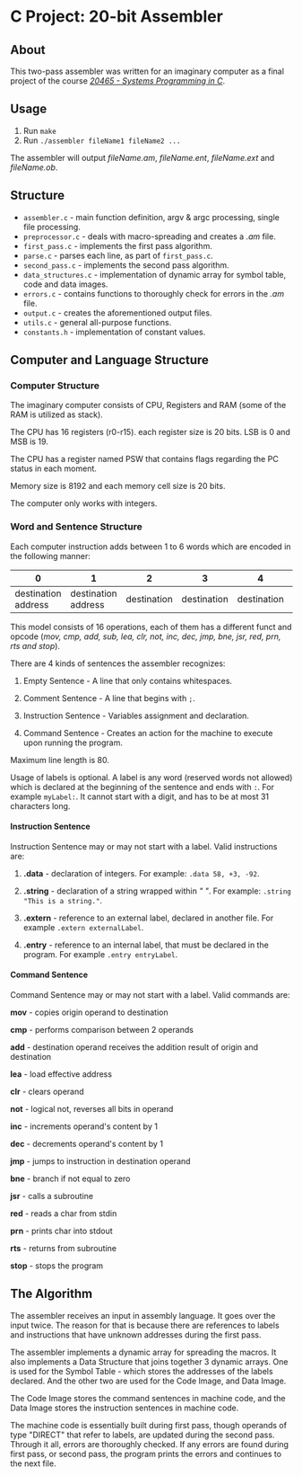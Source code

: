 # C Project: 20-bit Assembler

## About

This two-pass assembler was written for an imaginary computer as a final project of the course *[20465 - Systems Programming in C](https://openu.ac.il/courses/20465.htm)*.

## Usage

1. Run `make`
2. Run `./assembler fileName1 fileName2 ...`

The assembler will output *fileName.am*, *fileName.ent*, *fileName.ext* and *fileName.ob*.

## Structure

- `assembler.c` - main function definition, argv & argc processing, single file processing.
- `preprocessor.c` - deals with macro-spreading and creates a *.am* file.
- `first_pass.c` - implements the first pass algorithm.
- `parse.c` - parses each line, as part of `first_pass.c`.
- `second_pass.c` - implements the second pass algorithm.
- `data_structures.c` - implementation of dynamic array for symbol table, code and data images.
- `errors.c` - contains functions to thoroughly check for errors in the *.am* file.
- `output.c` - creates the aforementioned output files.
- `utils.c` - general all-purpose functions.
- `constants.h` - implementation of constant values.

## Computer and Language Structure

### Computer Structure
The imaginary computer consists of CPU, Registers and RAM (some of the RAM is utilized as stack).

The CPU has 16 registers (r0-r15). each register size is 20 bits. LSB is 0 and MSB is 19.

The CPU has a register named PSW that contains flags regarding the PC status in each moment.

Memory size is 8192 and each memory cell size is 20 bits.

The computer only works with integers.

### Word and Sentence Structure

Each computer instruction adds between 1 to 6 words which are encoded in the following manner:

| 0 | 1 | 2 | 3 | 4 | 5 | 6 | 7 | 8 | 9 | 10 | 11 | 12 | 13 | 14 | 15 | 16 | 17 | 18 | 19 |
|---|---|---|---|---|---|---|---|---|---|---|---|---|---|---|---|---|---|---|---|
|  destination address | destination address  |  destination | destination  | destination | destination | source address | source address | source | source | source | source | funct | funct | funct | funct | attribute | attribute | attribute | attribute |

This model consists of 16 operations, each of them has a different funct and opcode (*mov, cmp, add, sub, lea, clr, not, inc, dec, jmp, bne, jsr, red, prn, rts and stop*).

There are 4 kinds of sentences the assembler recognizes:

1. Empty Sentence - A line that only contains whitespaces.

2. Comment Sentence - A line that begins with `;`.

3. Instruction Sentence - Variables assignment and declaration.

4. Command Sentence - Creates an action for the machine to execute upon running the program.

Maximum line length is 80. 

Usage of labels is optional. A label is any word (reserved words not allowed) which is declared at the beginning of the sentence and ends with `:`. For example `myLabel:`. It cannot start with a digit, and has to be at most 31 characters long.

#### Instruction Sentence

Instruction Sentence may or may not start with a label. Valid instructions are: 

1. **.data** - declaration of integers. For example: `.data 58, +3, -92`.

2. **.string** - declaration of a string wrapped within *" "*. For example: `.string "This is a string."`.

3. **.extern** - reference to an external label, declared in another file. For example `.extern externalLabel`.

4. **.entry** - reference to an internal label, that must be declared in the program. For example `.entry entryLabel`.

#### Command Sentence

Command Sentence may or may not start with a label. Valid commands are: 

**mov** - copies origin operand to destination

**cmp** - performs comparison between 2 operands

**add** - destination operand receives the addition result of origin and destination

**lea** - load effective address

**clr** - clears operand

**not** - logical not, reverses all bits in operand

**inc** - increments operand's content by 1

**dec** - decrements operand's content by 1

**jmp** - jumps to instruction in destination operand

**bne** - branch if not equal to zero

**jsr** - calls a subroutine

**red** - reads a char from stdin

**prn** - prints char into stdout

**rts** - returns from subroutine

**stop** - stops the program

## The Algorithm

The assembler receives an input in assembly language. It goes over the input twice. The reason for that is because there are references to labels and instructions that have unknown addresses during the first pass.

The assembler implements a dynamic array for spreading the macros. It also implements a Data Structure that joins together 3 dynamic arrays. One is used for the Symbol Table - which stores the addresses of the labels declared. And the other two are used for the Code Image, and Data Image.

The Code Image stores the command sentences in machine code, and the Data Image stores the instruction sentences in machine code.

The machine code is essentially built during first pass, though operands of type "DIRECT" that refer to labels, are updated during the second pass. Through it all, errors are thoroughly checked. If any errors are found during first pass, or second pass, the program prints the errors and continues to the next file. 
